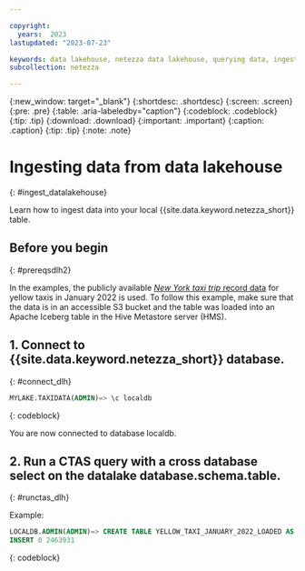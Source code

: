 ```yaml
---

copyright:
  years:  2023
lastupdated: "2023-07-23"

keywords: data lakehouse, netezza data lakehouse, querying data, ingesting data
subcollection: netezza

---
```


{:new_window: target="_blank"}
{:shortdesc: .shortdesc}
{:screen: .screen}
{:pre: .pre}
{:table: .aria-labeledby="caption"}
{:codeblock: .codeblock}
{:tip: .tip}
{:download: .download}
{:important: .important}
{:caption: .caption}
{:tip: .tip}
{:note: .note}

# Ingesting data from data lakehouse
{: #ingest_datalakehouse}

Learn how to ingest data into your local {{site.data.keyword.netezza_short}} table.

## Before you begin
{: #prereqsdlh2}

In the examples, the publicly available [*New York taxi trip* record data](https://www1.nyc.gov/site/tlc/about/tlc-trip-record-data.page) for yellow taxis in January 2022 is used. To follow this example, make sure that the data is in an accessible S3 bucket and the table was loaded into an Apache Iceberg table in the Hive Metastore server (HMS).

## 1. Connect to {{site.data.keyword.netezza_short}} database.
{: #connect_dlh}

```sql
MYLAKE.TAXIDATA(ADMIN)=> \c localdb
```
{: codeblock}

You are now connected to database localdb.

## 2. Run a CTAS query with a cross database select on the datalake database.schema.table.
{: #runctas_dlh}

Example:

```sql
LOCALDB.ADMIN(ADMIN)=> CREATE TABLE YELLOW_TAXI_JANUARY_2022_LOADED AS SELECT * FROM MYLAKE.TAXIDATA.YELLOW_TAXI_JANUARY_2022;
INSERT 0 2463931
```
{: codeblock}
